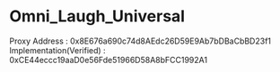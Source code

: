 # Omni_Laugh_Universal

Proxy Address  : 0x8E676a690c74d8AEdc26D59E9Ab7bDBaCbBD23f1
Implementation(Verified) : 0xCE44eccc19aaD0e56Fde51966D58A8bFCC1992A1 
